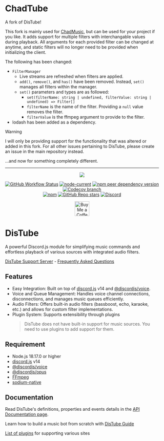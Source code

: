 # ChadTube
A fork of DisTube!

This fork is mainly used for [ChadMusic](https://github.com/200percentmicky/chadmusic), but can be used for your project if you like. It adds support for multiple filters with interchangable values during playback. All arguments for each provided filter can be changed at anytime, and static filters will no longer need to be provided when initializing the client.

The following has been changed:
- `FilterManager`
   - Live streams are refreshed when filters are applied.
   - `add()`, `remove()`, and `has()` have been removed. Instead, `set()` manages all filters within the manager.
   - `set()` parameters and types are as followed:
     - `set(filterName: string | undefined, filterValue: string | undefined) => Filter[]`
     - `filterName` is the name of the filter. Providing a `null` value removes the filter.
     - `filterValue` is the ffmpeg argument to provide to the filter.
- lodash has been added as a dependency.

> [!WARNING]
> I will only be providing support for the functionality that was altered or added in this fork. For all other issues pertaining to DisTube, please create an issue in the main repository instead.

...and now for something completely different.

-----

<div align="center">
  <p>
    <a href="https://www.npmjs.com/package/distube" target="_blank"><img src="https://nodei.co/npm/distube.png?downloads=true&downloadRank=true&stars=true"/></a>
  </p>
  <p>
    <a href="https://github.com/skick1234/DisTube/actions" target="_blank"><img alt="GitHub Workflow Status" src="https://img.shields.io/github/actions/workflow/status/skick1234/DisTube/test.yml?branch=main&label=Tests&logo=github&style=flat-square" /></a>
    <a href="https://nodejs.org/" target="_blank"><img alt="node-current" src="https://img.shields.io/node/v/distube?logo=node.js&logoColor=white&style=flat-square"/></a>
    <a href="https://discord.js.org/" target="_blank"><img alt="npm peer dependency version" src="https://img.shields.io/npm/dependency-version/distube/peer/discord.js?label=discord.js&logo=discord&logoColor=white&style=flat-square"/></a>
    <a href="https://app.codecov.io/gh/skick1234/DisTube" target="_blank"><img alt="Codecov branch" src="https://img.shields.io/codecov/c/github/skick1234/DisTube/main?logo=codecov&logoColor=white&style=flat-square&token=WWDYRRSEQW"/></a>
    <br/>
    <a href="https://www.npmjs.com/package/distube" target="_blank"><img alt="npm" src="https://img.shields.io/npm/dt/distube?logo=npm&style=flat-square"/></a>
    <a href="https://github.com/skick1234/DisTube/stargazers" target="_blank"><img alt="GitHub Repo stars" src="https://img.shields.io/github/stars/skick1234/DisTube?logo=github&logoColor=white&style=flat-square"/></a>
    <a href="https://discord.gg/feaDd9h" target="_blank"><img alt="Discord" src="https://img.shields.io/discord/732254550689316914?logo=discord&logoColor=white&style=flat-square"/></a>
  </p>
  <p>
    <a href='https://ko-fi.com/skick' target='_blank'><img height='48' src='https://storage.ko-fi.com/cdn/kofi3.png' alt='Buy Me a Coffee at ko-fi.com' /></a>
  </p>
</div>

# DisTube

A powerful Discord.js module for simplifying music commands and effortless playback of various sources with integrated audio filters.

[DisTube Support Server](https://discord.gg/feaDd9h) - [Frequently Asked Questions](https://discord.gg/feaDd9h)

## Features

- Easy Integration: Built on top of [discord.js](https://discord.js.org) v14 and [@discordjs/voice](https://discord.js.org).
- Voice and Queue Management: Handles voice channel connections, disconnections, and manages music queues efficiently.
- Audio Filters: Offers built-in audio filters (bassboost, echo, karaoke, etc.) and allows for custom filter implementations.
- Plugin System: Supports extensibility through plugins
  > DisTube does not have built-in support for music sources. You need to use plugins to add support for them.

## Requirement

- Node.js 18.17.0 or higher
- [discord.js](https://discord.js.org) v14
- [@discordjs/voice](https://github.com/discordjs/voice)
- [@discordjs/opus](https://github.com/discordjs/opus)
- [FFmpeg](https://www.ffmpeg.org/download.html)
- [sodium-native](https://www.npmjs.com/package/sodium-native)

## Documentation

Read DisTube's definitions, properties and events details in the [API Documentation page](https://distube.js.org/).

Learn how to build a music bot from scratch with [DisTube Guide](https://github.com/skick1234/DisTube/wiki)

[List of plugins](https://github.com/skick1234/DisTube/wiki/Projects-Hub#plugins) for supporting various sites
